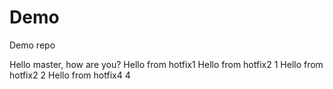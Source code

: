 # Demo
Demo repo



Hello master, how are you?
Hello from hotfix1
Hello from hotfix2 1
Hello from hotfix2 2
Hello from hotfix4 4
